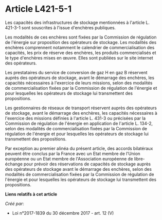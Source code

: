 # Article L421-5-1

Les capacités des infrastructures de stockage mentionnées à l'article L. 421-3-1 sont souscrites à l'issue d'enchères
publiques.

Les modalités de ces enchères sont fixées par la Commission de régulation de l'énergie sur proposition des opérateurs de
stockage. Les modalités des enchères comprennent notamment le calendrier de commercialisation des capacités, les prix de
réserve des enchères, les produits commercialisés et le type d'enchères mises en œuvre. Elles sont publiées sur le site
internet des opérateurs.

Les prestataires du service de conversion de gaz H en gaz B réservent auprès des opérateurs de stockage, avant le démarrage
des enchères, les capacités nécessaires à l'exercice de leurs missions, selon des modalités de commercialisation fixées par
la Commission de régulation de l'énergie et pour lesquelles les opérateurs de stockage lui transmettent des propositions.

Les gestionnaires de réseaux de transport réservent auprès des opérateurs de stockage, avant le démarrage des enchères, les
capacités nécessaires à l'exercice des missions définies à l'article L. 431-3 ou précisées par la Commission de régulation de
l'énergie en application de l'article L. 134-2, selon des modalités de commercialisation fixées par la Commission de
régulation de l'énergie et pour lesquelles les opérateurs de stockage lui transmettent des propositions.

Par exception au premier alinéa du présent article, des accords bilatéraux peuvent être conclus par la France avec un Etat
membre de l'Union européenne ou un Etat membre de l'Association européenne de libre-échange pour prévoir des réservations de
capacités de stockage auprès des opérateurs de stockage avant le démarrage des enchères, selon des modalités de
commercialisation fixées par la Commission de régulation de l'énergie et pour lesquelles les opérateurs de stockage lui
transmettent des propositions.

**Liens relatifs à cet article**

_Créé par_:

  - Loi n°2017-1839 du 30 décembre 2017 - art. 12 (V)
